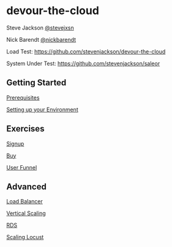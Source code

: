 # devour-the-cloud

Steve Jackson [@stevejxsn](https://twitter.com/stevejxsn)

Nick Barendt [@nickbarendt](https://twitter.com/nickbarendt)

Load Test: https://github.com/stevenjackson/devour-the-cloud

System Under Test: https://github.com/stevenjackson/saleor



## Getting Started
[Prerequisites](prereqs.md)

[Setting up your Environment](getting_started_with_aws.md)


## Exercises
[Signup](signup.md)

[Buy](buy.md)

[User Funnel](user_funnel.md)

## Advanced
[Load Balancer](advanced/elb.md)

[Vertical Scaling](advanced/vertical_scaling.md)

[RDS](advanced/rds.md)

[Scaling Locust](advanced/scaling_locust.md)
